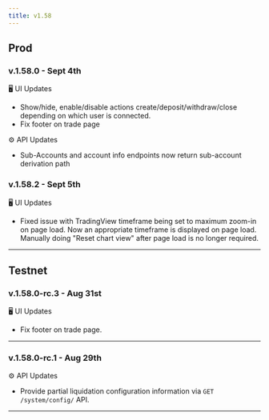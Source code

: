 ```yaml
---
title: v1.58
---
```


## Prod

### v.1.58.0 - Sept 4th

🖥️  UI Updates

* Show/hide, enable/disable actions create/deposit/withdraw/close depending on which user is connected.
* Fix footer on trade page

⚙️ API Updates

* Sub-Accounts and account info endpoints now return sub-account derivation path

### v.1.58.2 - Sept 5th

🖥️  UI Updates

* Fixed issue with TradingView timeframe being set to maximum zoom-in on page load. Now an appropriate timeframe is displayed on page load. Manually doing "Reset chart view" after page load is no longer required.

***

## Testnet

### v.1.58.0-rc.3 - Aug 31st

🖥️  UI Updates

* Fix footer on trade page.

***

### v.1.58.0-rc.1 - Aug 29th

⚙️ API Updates

* Provide partial liquidation configuration information via `GET /system/config/` API.

***




